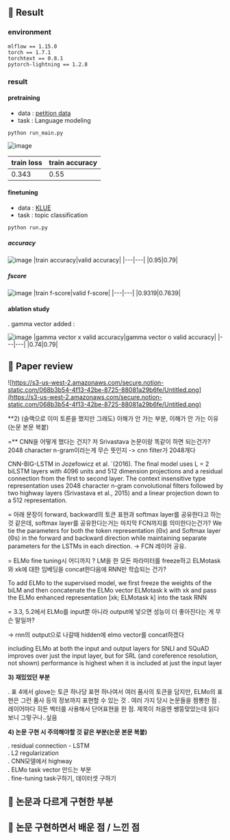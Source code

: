 ## 🤗 Result

### environment
```
mlflow == 1.15.0
torch == 1.7.1
torchtext == 0.8.1
pytorch-lightning == 1.2.8
```


### result
#### pretraining
- data : [petition data](https://github.com/lovit/petitions_archive)
- task : Language modeling

```
python run_main.py
```
![image](https://user-images.githubusercontent.com/46675408/120097868-c5db1f00-c16d-11eb-91fa-41763c01a640.png)

|train loss|train accuracy|
|---|---|
|0.343|0.55|


#### finetuning
- data : [KLUE](https://klue-benchmark.com/tasks/66/leaderboard/task)
- task : topic classification

```
python run.py
```

##### accuracy
![image](https://user-images.githubusercontent.com/46675408/120183336-82a2ae00-c24a-11eb-8937-3ce061567e93.png)
|train accuracy|valid accuracy|
|---|---|
|0.95|0.79|

##### fscore
![image](https://user-images.githubusercontent.com/46675408/120183572-d614fc00-c24a-11eb-9aa5-5a5069c7bf29.png)
|train f-score|valid f-score|
|---|---|
|0.9319|0.7639|

#### ablation study
. gamma vector added :

![image](https://user-images.githubusercontent.com/46675408/120253013-35155800-c2c1-11eb-943f-23711215fa93.png)
|gamma vector x valid accuracy|gamma vector o valid accuracy|
|---|---|
|0.74|0.79|


## 🤔 Paper review
![https://s3-us-west-2.amazonaws.com/secure.notion-static.com/068b3b54-4f13-42be-8725-88081a29b6fe/Untitled.png](https://s3-us-west-2.amazonaws.com/secure.notion-static.com/068b3b54-4f13-42be-8725-88081a29b6fe/Untitled.png)

**2) (슬랙으로 이미 토론을 했지만 그래도) 이해가 안 가는 부분, 이해가 안 가는 이유(논문 본문 복붙)

=** CNN을 어떻게 했다는 건지? 저 Srivastava 논문이랑 똑같이 하면 되는건가? 2048 character n-gram이라는게 무슨 뜻인지
-> cnn filter가 2048개다 

CNN-BIG-LSTM in Jozefowicz et al. ´(2016). The final model uses L = 2 biLSTM layers with 4096 units and 512 dimension projections and a residual connection from the first to second layer. The context insensitive type representation uses 2048 character n-gram convolutional filters followed by two highway layers (Srivastava et al., 2015) and a linear projection down to a 512 representation.

= 아래 문장이 forward, backward의 토큰 표현과 softmax layer를 공유한다고 하는 것 같은데, softmax layer를 공유한다는거는 마지막 FCN까지를 의미한다는건가?  We tie the parameters for both the token representation (Θx) and Softmax layer (Θs) in the forward and backward direction while maintaining separate parameters for the LSTMs in each direction. 
-> FCN 레이어 공유.

= ELMo fine tuning시 어디까지 ? LM을 한 모든 파라미터를 freeze하고 ELMotask와 xk에 대한 임베딩을 concat한다음에 RNN만 학습되는 건가? 

To add ELMo to the supervised model, we first freeze the weights of the biLM and then concatenate the ELMo vector ELMotask k with xk and pass the ELMo enhanced representation [xk; ELMotask k] into the task RNN

= 3.3, 5.2에서 ELMo를 input뿐 아니라 output에 넣으면 성능이 더 좋아진다는 게 무슨 말일까? 

→ rnn의 output으로 나갈때 hidden에 elmo vector를 concat하겠다

including ELMo at both the input and output layers for SNLI and SQuAD improves over just the input layer, but for SRL (and coreference resolution, not shown) performance is highest when it is included at just the input layer

**3) 재밌었던 부분**

. 표 4에서 glove는 토큰 하나당 표현 하나여서 여러 품사의 토큰을 담지만, ELMo의 표현은 그런 품사 등의 정보까지 표현할 수 있는 것
. 여러 가지 당시 논문들을 짬뽕한 점
. 레이어마다 히든 벡터를 사용해서 단어표현을 한 점. 제목이 처음엔 쌩뚱맞았는데 읽다보니 그렇구나..싶음 

**4) 논문 구현 시 주의해야할 것 같은 부분(논문 본문 복붙)**

. residual connection - LSTM<BR>
. L2 regularization<BR>
. CNN모델에서 highway <BR>
. ELMo task vector 만드는 부분<BR>
. fine-tuning task구하기, 데이터셋 구하기<BR>

## 🤫 논문과 다르게 구현한 부분


## 🤭 논문 구현하면서 배운 점 / 느낀 점
